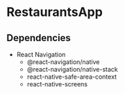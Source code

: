 # RestaurantsApp

## Dependencies
- React Navigation
    * @react-navigation/native
    * @react-navigation/native-stack
    * react-native-safe-area-context
    * react-native-screens